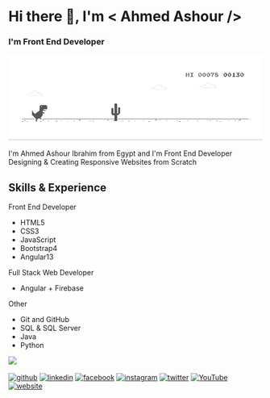 # Hi there 👋, I'm < Ahmed Ashour />
### I'm Front End Developer  
![I'm Front End Developer  ](https://github.com/ash356/ash356/blob/main/4ff07986208593.5d9a654e92f36.gif)


I'm Ahmed Ashour Ibrahim from Egypt and I'm Front End Developer Designing & Creating Responsive Websites from Scratch    
                                                                                          
## Skills & Experience
Front End Developer 
- HTML5
- CSS3
- JavaScript
- Bootstrap4 
- Angular13 


Full Stack Web Developer
- Angular + Firebase 


Other
- Git and GitHub
- SQL &  SQL Server 
- Java
- Python

<img src='https://www.youtube.com/watch?v=1V7P8O6HJFk&t=257s&ab_channel=Ashour'  width='256' />


[<img src='https://cdn.jsdelivr.net/npm/simple-icons@3.0.1/icons/github.svg' alt='github' height='40'>](https://github.com/ash356)  [<img src='https://cdn.jsdelivr.net/npm/simple-icons@3.0.1/icons/linkedin.svg' alt='linkedin' height='40'>](https://www.linkedin.com/in/ahmed-ashour-96024a210//)  [<img src='https://cdn.jsdelivr.net/npm/simple-icons@3.0.1/icons/facebook.svg' alt='facebook' height='40'>](https://www.facebook.com/a7med3shour2020/)  [<img src='https://cdn.jsdelivr.net/npm/simple-icons@3.0.1/icons/instagram.svg' alt='instagram' height='40'>](https://www.instagram.com/ahmedashour_2020/?fbclid=IwAR0p9mGxrk1wcftODeZrCVEApIPnEJH4FP2CqmuZL6QHPPaiokq0dAFor8s/)  [<img src='https://cdn.jsdelivr.net/npm/simple-icons@3.0.1/icons/twitter.svg' alt='twitter' height='40'>](https://twitter.com/ahmedas18362884)  [<img src='https://cdn.jsdelivr.net/npm/simple-icons@3.0.1/icons/youtube.svg' alt='YouTube' height='40'>](https://www.youtube.com/channel/UCdU95owpu8nPvPS7SIbZ8gw)  [<img src='https://cdn.jsdelivr.net/npm/simple-icons@3.0.1/icons/icloud.svg' alt='website' height='40'>](https://ash356.github.io/Portfolio-01/HTML/)  



<!---
ash356/ash356 is a ✨ special ✨ repository because its `README.md` (this file) appears on your GitHub profile.
You can click the Preview link to take a look at your changes.
--->
